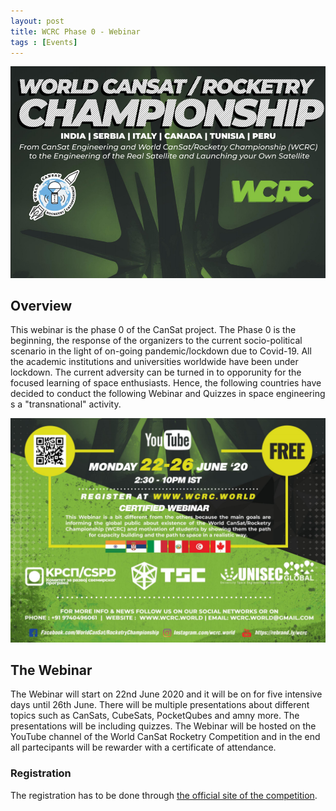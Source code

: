 ```yaml
---
layout: post
title: WCRC Phase 0 - Webinar
tags : [Events]
---
```


![Header](/images/header_webinar.png)

## Overview
This webinar is the phase 0 of the CanSat project. The Phase 0 is the beginning, the response of the organizers to the current socio-political scenario in the light of on-going pandemic/lockdown due to Covid-19. All the academic institutions and universities worldwide have been under lockdown. The current adversity can be turned in to opporunity for the focused learning of space enthusiasts. Hence, the following countries have decided to conduct the following Webinar and Quizzes in space engineering s a "transnational" activity.

![Image](/images/image_webinar.png)

## The Webinar
The Webinar will start on 22nd June 2020 and it will be on for five intensive days until 26th June.
There will be multiple presentations about different topics such as CanSats, CubeSats, PocketQubes and amny more.
The presentations will be including quizzes.
The Webinar will be hosted on the YouTube channel of the World CanSat Rocketry Competition and in the end all partecipants will be rewarder with a certificate of attendance.

### Registration
The registration has to be done through [the official site of the competition](https://www.wcrc.world/).
